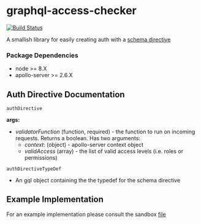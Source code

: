 # graphql-access-checker

[![Build Status](https://travis-ci.org/Jesse-Cameron/graphql-access-checker.svg?branch=master)](https://travis-ci.org/Jesse-Cameron/graphql-access-checker)

A smallish library for easily creating auth with a [schema directive](https://www.apollographql.com/docs/graphql-tools/schema-directives/)

### Package Dependencies

- node >= 8.X
- apollo-server >= 2.6.X

## Auth Directive Documentation

`authDirective`

**args:**

- *validatorFunction* (function, required) - the function to run on incoming requests. Returns a boolean. Has two arguments:
    - *context*: (object) - apollo-server context object
    - *validAccess* (array) - the list of valid access levels (i.e. roles or permissions)

`authDirectiveTypeDef`

 - An gql object containing the the typedef for the schema directive

## Example Implementation

For an example implementation please consult the sandbox [file](sandbox/app.js)
